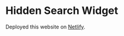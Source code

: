 # Hidden Search Widget

Deployed this website on [Netlify](https://hidden-search-widget-app.netlify.app/).